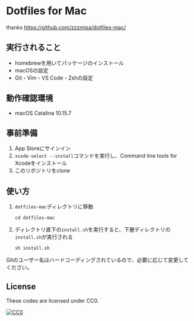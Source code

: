 Dotfiles for Mac
====

thanks https://github.com/zzzmisa/dotfiles-mac/

## 実行されること
* homebrewを用いてパッケージのインストール
* macOSの設定
* Git・Vim・VS Code・Zshの設定

## 動作確認環境
* macOS Catalina 10.15.7

## 事前準備
1. App Storeにサインイン
2. `xcode-select --install`コマンドを実行し、Command line tools for Xcodeをインストール
3. このリポジトリをclone

## 使い方
1. `dotfiles-mac`ディレクトリに移動
    ```
    cd dotfiles-mac
    ```

2. ディレクトリ直下の`install.sh`を実行すると、下層ディレクトリの`install.sh`が実行される
    ```
    sh install.sh
    ```

Gitのユーザー名はハードコーディングされているので、必要に応じて変更してください。

## License
These codes are licensed under CC0.

[![CC0](https://i.creativecommons.org/p/zero/1.0/88x31.png "CC0")](https://creativecommons.org/publicdomain/zero/1.0/deed.ja)